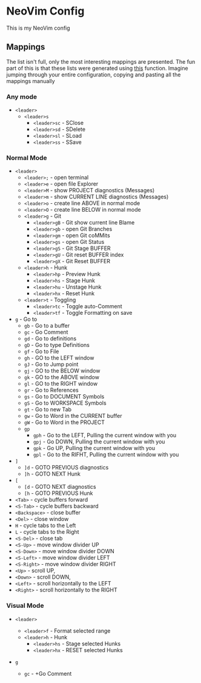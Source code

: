 # NeoVim Config

This is my NeoVim config

## Mappings

The list isn't full, only the most interesting mappings are presented.
The fun part of this is that these lists were generated using [this][format_key] function.
Imagine jumping through your entire configuration,
copying and pasting all the mappings manually

### Any mode

* `<leader>`
  * `<leader>s`
    * `<leader>sc` - SClose
    * `<leader>sd` - SDelete
    * `<leader>sl` - SLoad
    * `<leader>ss` - SSave

### Normal Mode

* `<leader>`
  * `<leader>;` - open terminal
  * `<leader>e` - open file Explorer
  * `<leader>M` - show PROJECT diagnostics (Messages)
  * `<leader>m` - show CURRENT LINE diagnostics (Messages)
  * `<leader>o` - create line ABOVE in normal mode
  * `<leader>O` - create line BELOW in normal mode
  * `<leader>g` - Git
    * `<leader>gB` - Git show current line Blame
    * `<leader>gb` - open Git Branches
    * `<leader>gm` - open Git coMMits
    * `<leader>gs` - open Git Status
    * `<leader>gS` - Git Stage BUFFER
    * `<leader>gU` - Git reset BUFFER index
    * `<leader>gX` - Git Reset BUFFER
  * `<leader>h` - Hunk
    * `<leader>hp` - Preview Hunk
    * `<leader>hs` - Stage Hunk
    * `<leader>hu` - Unstage Hunk
    * `<leader>hx` - Reset Hunk
  * `<leader>t` - Toggling
    * `<leader>tc` - Toggle auto-Comment
    * `<leader>tf` - Toggle Formatting on save
* `g` - Go to
  * `gb` - Go to a buffer
  * `gc` - Go Comment
  * `gd` - Go to definitions
  * `gD` - Go to type Definitions
  * `gf` - Go to File
  * `gh` - GO to the LEFT window
  * `gJ` - Go to Jump point
  * `gj` - GO to the BELOW window
  * `gk` - GO to the ABOVE window
  * `gl` - GO to the RIGHT window
  * `gr` - Go to References
  * `gs` - Go to DOCUMENT Symbols
  * `gS` - Go to WORKSPACE Symbols
  * `gt` - Go to new Tab
  * `gw` - Go to Word in the CURRENT buffer
  * `gW` - Go to Word in the PROJECT
  * `gp`
    * `gph` - Go to the LEFT, Pulling the current window with you
    * `gpj` - Go DOWN, Pulling the current window with you
    * `gpk` - Go UP, Pulling the current window with you
    * `gpl` - Go to the RIFHT, Pulling the current window with you
* `]`
  * `]d` - GOTO PREVIOUS diagnostics
  * `]h` - GOTO NEXT Hunk
* `[`
  * `[d` - GOTO NEXT diagnostics
  * `[h` - GOTO PREVIOUS Hunk
* `<Tab>` - cycle buffers forward
* `<S-Tab>` - cycle buffers backward
* `<Backspace>` - close buffer
* `<Del>` - close window
* `H` - cycle tabs to the Left
* `L` - cycle tabs to the Right
* `<S-Del>` - close tab
* `<S-Up>` - move window divider UP
* `<S-Down>` - move window divider DOWN
* `<S-Left>` - move window divider LEFT
* `<S-Right>` - move window divider RIGHT
* `<Up>` - scroll UP,
* `<Down>` - scroll DOWN,
* `<Left>` - scroll horizontally to the LEFT
* `<Right>` - scroll horizontally to the RIGHT

### Visual Mode

* `<leader>`
  * `<leader>f` - Format selected range
  * `<leader>h` - Hunk
    * `<leader>hs` - Stage selected Hunks
    * `<leader>hx` - RESET selected Hunks

* `g`
  * `gc` - +Go Comment

[format_key]: https://github.com/aitvann/dotfiles/blob/master/nvim/.config/nvim/lua/dump-mappings.lua#L46
